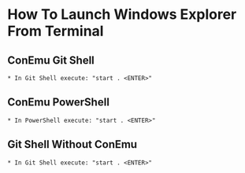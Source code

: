 # How To Launch Windows Explorer From Terminal

## ConEmu Git Shell
    * In Git Shell execute: "start . <ENTER>"

## ConEmu PowerShell
    * In PowerShell execute: "start . <ENTER>"

## Git Shell Without ConEmu
    * In Git Shell execute: "start . <ENTER>"
